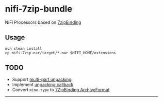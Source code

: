 # nifi-7zip-bundle
NiFi Processors based on [7zipBinding](http://sevenzipjbind.sourceforge.net)

## Usage
```
mvn clean install
cp nifi-7zip-nar/target/*.nar $NIFI_HOME/extensions
```

## TODO
- Support [multi-part unpacking](http://sevenzipjbind.sourceforge.net/extraction_snippets.html#open-multipart-archives)
- Implement [unpacking callback](http://sevenzipjbind.sourceforge.net/extraction_snippets.html#extracting-archive-std-int-callback)
- Convert `mime.type` to [7ZipBinding ArchiveFormat](http://sevenzipjbind.sourceforge.net/javadoc/net/sf/sevenzipjbinding/ArchiveFormat.html)

---

